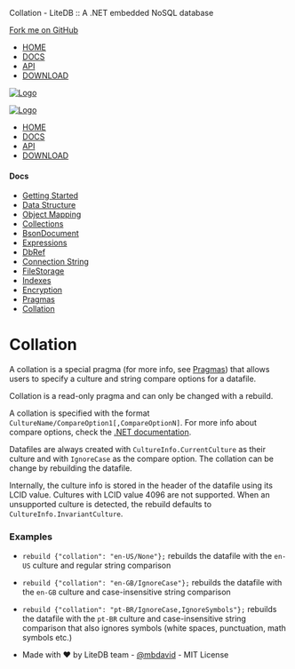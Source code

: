Collation - LiteDB :: A .NET embedded NoSQL database



[Fork me on GitHub](https://github.com/mbdavid/litedb)

* [HOME](/)
* [DOCS](/docs/)
* [API](/api/)
* [DOWNLOAD](https://www.nuget.org/packages/LiteDB/)

[![Logo](/images/logo_litedb.svg)](/)

[![Logo](/images/logo_litedb.svg)](/)

* [HOME](/)
* [DOCS](/docs/)
* [API](/api/)
* [DOWNLOAD](https://www.nuget.org/packages/LiteDB/)

#### Docs

* [Getting Started](/docs/getting-started/)
* [Data Structure](/docs/data-structure/)
* [Object Mapping](/docs/object-mapping/)
* [Collections](/docs/collections/)
* [BsonDocument](/docs/bsondocument/)
* [Expressions](/docs/expressions/)
* [DbRef](/docs/dbref/)
* [Connection String](/docs/connection-string/)
* [FileStorage](/docs/filestorage/)
* [Indexes](/docs/indexes/)
* [Encryption](/docs/encryption/)
* [Pragmas](/docs/pragmas/)
* [Collation](/docs/collation/)

# Collation

A collation is a special pragma (for more info, see [Pragmas](../pragmas)) that allows users to specify a culture and string compare options for a datafile.

Collation is a read-only pragma and can only be changed with a rebuild.

A collation is specified with the format `CultureName/CompareOption1[,CompareOptionN]`. For more info about compare options, check the [.NET documentation](https://docs.microsoft.com/en-us/dotnet/api/system.globalization.compareoptions).

Datafiles are always created with `CultureInfo.CurrentCulture` as their culture and with `IgnoreCase` as the compare option. The collation can be change by rebuilding the datafile.

Internally, the culture info is stored in the header of the datafile using its LCID value. Cultures with LCID value 4096 are not supported. When an unsupported culture is detected, the rebuild defaults to `CultureInfo.InvariantCulture`.

### Examples

* `rebuild {"collation": "en-US/None"};` rebuilds the datafile with the `en-US` culture and regular string comparison
* `rebuild {"collation": "en-GB/IgnoreCase"};` rebuilds the datafile with the `en-GB` culture and case-insensitive string comparison
* `rebuild {"collation": "pt-BR/IgnoreCase,IgnoreSymbols"};` rebuilds the datafile with the `pt-BR` culture and case-insensitive string comparison that also ignores symbols (white spaces, punctuation, math symbols etc.)

* Made with ♥ by LiteDB team - [@mbdavid](https://twitter.com/mbdavid) - MIT License
